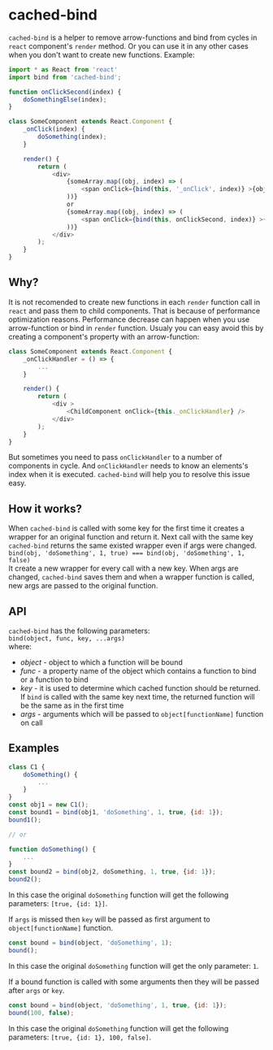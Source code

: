 # cached-bind #
`cached-bind` is a helper to remove arrow-functions and bind from cycles in `react` component's `render` method. Or you can use it in any other cases when you don't want to create new functions.
Example:
```javascript
import * as React from 'react'
import bind from 'cached-bind';

function onClickSecond(index) {
	doSomethingElse(index);
}

class SomeComponent extends React.Component {
	_onClick(index) {
		doSomething(index);
	}

	render() {
		return (
			<div>
				{someArray.map((obj, index) => (
					<span onClick={bind(this, '_onClick', index)} >{obj.name}</span>
				))}
				or
				{someArray.map((obj, index) => (
					<span onClick={bind(this, onClickSecond, index)} >{obj.name}</span>
				))}
			</div>
		);
	}
}
```

## Why?
It is not recomended to create new functions in each `render` function call in `react` and pass them to child components. That is because of performance optimization reasons. Performance decrease can happen when you use arrow-function or bind in `render` function. Usualy you can easy avoid this by creating a component's property with an arrow-function:
```javascript
class SomeComponent extends React.Component {
	_onClickHandler = () => {
		...
	}

	render() {
		return (
			<div >
				<ChildComponent onClick={this._onClickHandler} />
			</div>
		);
	}
}
```
But sometimes you need to pass `onClickHandler` to a number of components in cycle. And `onClickHandler` needs to know an elements's index when it is executed.
`cached-bind` will help you to resolve this issue easy.

## How it works?
When `cached-bind` is called with some key for the first time it creates a wrapper for an original function and return it.
Next call with the same key `cached-bind` returns the same existed wrapper even if args were changed.  
``bind(obj, 'doSomething', 1, true) === bind(obj, 'doSomething', 1, false)``  
It create a new wrapper for every call with a new key.
When args are changed, `cached-bind` saves them and when a wrapper function is called, new args are passed to the original function.

## API
`cached-bind` has the following parameters:  
``bind(object, func, key, ...args)``  
where:
* *object* - object to which a function will be bound
* *func* - a property name of the object which contains a function to bind or a function to bind
* *key* - it is used to determine which cached function should be returned. If `bind` is called with the same key next time, the returned function will be the same as in the first time
* *args* - arguments which will be passed to `object[functionName]` function on call

## Examples

```javascript
class C1 {
	doSomething() {
		...
	}
}
const obj1 = new C1();
const bound1 = bind(obj1, 'doSomething', 1, true, {id: 1});
bound1();

// or

function doSomething() {
	...
}
const bound2 = bind(obj2, doSomething, 1, true, {id: 1});
bound2();
```
In this case the original `doSomething` function will get the following parameters: `[true, {id: 1}]`.

If `args` is missed then `key` will be passed as first argument to `object[functionName]` function.
```javascript
const bound = bind(object, 'doSomething', 1);
bound();
```
In this case the original `doSomething` function will get the only parameter: `1`.

If a bound function is called with some arguments then they will be passed after `args` or `key`.
```javascript
const bound = bind(object, 'doSomething', 1, true, {id: 1});
bound(100, false);
```
In this case the original `doSomething` function will get the following parameters: `[true, {id: 1}, 100, false]`.